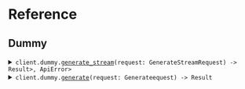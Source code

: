 # Reference
## Dummy
<details><summary><code>client.dummy.<a href="/src/api/resources/dummy/client.rs">generate_stream</a>(request: GenerateStreamRequest) -> Result<Stream<Vec<u8>>, ApiError></code></summary>
<dl>
<dd>

#### 🔌 Usage

<dl>
<dd>

<dl>
<dd>

```rust
use seed_streaming::prelude::*;

#[tokio::main]
async fn main() {
    let config = ClientConfig {
        ..Default::default()
    };
    let client = StreamingClient::new(config).expect("Failed to build client");
    client
        .dummy
        .generate_stream(
            &GenerateStreamRequest {
                stream: true,
                num_events: 1,
            },
            None,
        )
        .await;
}
```
</dd>
</dl>
</dd>
</dl>

#### ⚙️ Parameters

<dl>
<dd>

<dl>
<dd>

**stream:** `bool` 
    
</dd>
</dl>

<dl>
<dd>

**num_events:** `i64` 
    
</dd>
</dl>
</dd>
</dl>


</dd>
</dl>
</details>

<details><summary><code>client.dummy.<a href="/src/api/resources/dummy/client.rs">generate</a>(request: Generateequest) -> Result<StreamResponse, ApiError></code></summary>
<dl>
<dd>

#### 🔌 Usage

<dl>
<dd>

<dl>
<dd>

```rust
use seed_streaming::prelude::*;

#[tokio::main]
async fn main() {
    let config = ClientConfig {
        ..Default::default()
    };
    let client = StreamingClient::new(config).expect("Failed to build client");
    client
        .dummy
        .generate(
            &Generateequest {
                stream: false,
                num_events: 5,
            },
            None,
        )
        .await;
}
```
</dd>
</dl>
</dd>
</dl>

#### ⚙️ Parameters

<dl>
<dd>

<dl>
<dd>

**stream:** `bool` 
    
</dd>
</dl>

<dl>
<dd>

**num_events:** `i64` 
    
</dd>
</dl>
</dd>
</dl>


</dd>
</dl>
</details>

